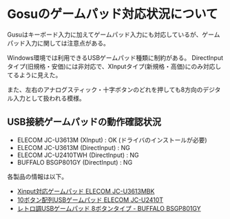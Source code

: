 Gosuのゲームパッド対応状況について
=====================================

Gusuはキーボード入力に加えてゲームパッド入力にも対応しているが、ゲームパッド入力に関しては注意点がある。

Windows環境では利用できるUSBゲームパッド種類に制約がある。
DirectInputタイプ(旧規格・安価)には非対応で、XInputタイプ(新規格・高価)にのみ対応してるように見えた。

また、左右のアナログスティック・十字ボタンのどれを押しても8方向のデジタル入力として扱われる模様。

USB接続ゲームパッドの動作確認状況
---------------------------------------

- ELECOM JC-U3613M (XInput) : OK (ドライバのインストールが必要)
- ELECOM JC-U3613M (DirectInput) : NG
- ELECOM JC-U2410TWH (DirectInput) : NG
- BUFFALO BSGP801GY (DirectInput) : NG

各製品の情報は以下。

- [Xinput対応ゲームパッド ELECOM JC-U3613MBK](http://www2.elecom.co.jp/products/JC-U3613MBK.html)
- [10ボタン配列USBゲームパッド ELECOM JC-U2410T](http://www2.elecom.co.jp/peripheral/gamepad/jc-u2410t/)
- [レトロ調USBゲームパッド 8ボタンタイプ - BUFFALO BSGP801GY](http://buffalo.jp/product/input/gamepad/bsgp801/)
